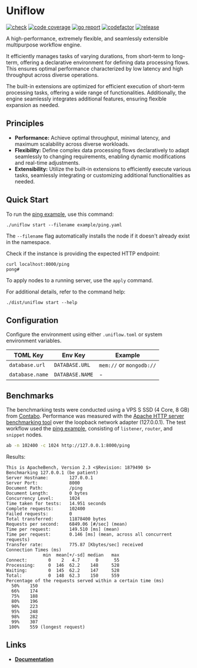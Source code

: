 # Uniflow

[![check][repo_check_img]][repo_check_url]
[![code coverage][go_code_coverage_img]][go_code_coverage_url]
[![go report][go_report_img]][go_report_url]
[![codefactor][repo_codefactor_img]][repo_codefactor_url]
[![release][repo_releases_img]][repo_releases_url]

A high-performance, extremely flexible, and seamlessly extensible multipurpose workflow engine.

It efficiently manages tasks of varying durations, from short-term to long-term, offering a declarative environment for defining data processing flows. This ensures optimal performance characterized by low latency and high throughput across diverse operations.

The built-in extensions are optimized for efficient execution of short-term processing tasks, offering a wide range of functionalities. Additionally, the engine seamlessly integrates additional features, ensuring flexible expansion as needed.

## Principles

- **Performance:** Achieve optimal throughput, minimal latency, and maximum scalability across diverse workloads.
- **Flexibility:** Define complex data processing flows declaratively to adapt seamlessly to changing requirements, enabling dynamic modifications and real-time adjustments.
- **Extensibility:** Utilize the built-in extensions to efficiently execute various tasks, seamlessly integrating or customizing additional functionalities as needed.

## Quick Start

To run the [ping example](/examples/ping.yaml), use this command:

```shell
./uniflow start --filename example/ping.yaml
```

The `--filename` flag automatically installs the node if it doesn't already exist in the namespace.

Check if the instance is providing the expected HTTP endpoint:

```shell
curl localhost:8000/ping
pong#
```

To apply nodes to a running server, use the `apply` command.

For additional details, refer to the command help:

```shell
./dist/uniflow start --help
```

## Configuration

Configure the environment using either `.uniflow.toml` or system environment variables.

| TOML Key         | Env Key          | Example               |
|------------------|------------------|-----------------------|
| `database.url`   | `DATABASE.URL`   | `mem://` or `mongodb://` |
| `database.name`  | `DATABASE.NAME`  | -                     |

## Benchmarks

The benchmarking tests were conducted using a VPS S SSD (4 Core, 8 GB) from [Contabo](https://contabo.com/). Performance was measured with the [Apache HTTP server benchmarking tool](https://httpd.apache.org/docs/2.4/programs/ab.html) over the loopback network adapter (127.0.0.1). The test workflow used the [ping example](/examples/ping.yaml), consisting of `listener`, `router`, and `snippet` nodes.

```sh
ab -n 102400 -c 1024 http://127.0.0.1:8000/ping
```

Results:

```
This is ApacheBench, Version 2.3 <$Revision: 1879490 $>
Benchmarking 127.0.0.1 (be patient)
Server Hostname:        127.0.0.1
Server Port:            8000
Document Path:          /ping
Document Length:        0 bytes
Concurrency Level:      1024
Time taken for tests:   14.951 seconds
Complete requests:      102400
Failed requests:        0
Total transferred:      11878400 bytes
Requests per second:    6849.06 [#/sec] (mean)
Time per request:       149.510 [ms] (mean)
Time per request:       0.146 [ms] (mean, across all concurrent requests)
Transfer rate:          775.87 [Kbytes/sec] received
Connection Times (ms)
              min  mean[+/-sd] median   max
Connect:        0    2   4.7      0      55
Processing:     0  146  62.2    148     528
Waiting:        0  145  62.2    147     528
Total:          0  148  62.3    150     559
Percentage of the requests served within a certain time (ms)
  50%    150
  66%    174
  75%    188
  80%    196
  90%    223
  95%    248
  98%    282
  99%    307
 100%    559 (longest request)
```

## Links

- [**Documentation**](/docs)

<!-- Go -->

[go_download_url]: https://golang.org/dl/
[go_version_img]: https://img.shields.io/badge/Go-1.21+-00ADD8?style=for-the-badge&logo=go
[go_code_coverage_img]: https://codecov.io/gh/siyul-park/uniflow/graph/badge.svg?token=quEl9AbBcW
[go_code_coverage_url]: https://codecov.io/gh/siyul-park/uniflow
[go_report_img]: https://goreportcard.com/badge/github.com/siyul-park/uniflow
[go_report_url]: https://goreportcard.com/report/github.com/siyul-park/uniflow

<!-- Repository -->

[repo_url]: https://github.com/siyul-park/uniflow
[repo_issues_url]: https://github.com/siyul-park/uniflow/issues
[repo_pull_request_url]: https://github.com/siyul-park/uniflow/pulls
[repo_discussions_url]: https://github.com/siyul-park/uniflow/discussions
[repo_releases_img]: https://img.shields.io/github/release/siyul-park/uniflow.svg
[repo_releases_url]: https://github.com/siyul-park/uniflow/releases
[repo_wiki_url]: https://github.com/siyul-park/uniflow/wiki
[repo_wiki_img]: https://img.shields.io/badge/docs-wiki_page-blue?style=for-the-badge&logo=none
[repo_wiki_faq_url]: https://github.com/siyul-park/uniflow/wiki/FAQ
[repo_check_img]: https://github.com/siyul-park/uniflow/actions/workflows/check.yml/badge.svg
[repo_check_url]: https://github.com/siyul-park/uniflow/actions/workflows/check.yml
[repo_codefactor_img]: https://www.codefactor.io/repository/github/siyul-park/uniflow/badge
[repo_codefactor_url]: https://www.codefactor.io/repository/github/siyul-park/uniflow
